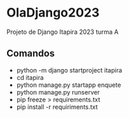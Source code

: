 # OlaDjango2023
Projeto de Django Itapira 2023 turma A

## Comandos 
- python -m django startproject itapira
- cd itapira
- python manage.py startapp enquete
- python manage.py runserver
- pip freeze > requirements.txt
- pip install -r requiriments.txt